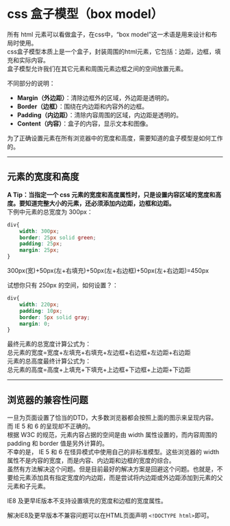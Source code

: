 # css 盒子模型（box model）

所有 html 元素可以看做盒子，在css中，“box model”这一术语是用来设计和布局时使用。  
css盒子模型本质上是一个盒子，封装周围的html元素，它包括：边距，边框，填充和实际内容。  
盒子模型允许我们在其它元素和周围元素边框之间的空间放置元素。  

不同部分的说明：  
- **Margin（外边距）**：清除边框外的区域，外边距是透明的。  
- **Border（边框）**：围绕在内边距和内容外的边框。  
- **Padding（内边距）**：清除内容周围的区域，内边距是透明的。  
- **Content（内容）**：盒子的内容，显示文本和图像。  

为了正确设置元素在所有浏览器中的宽度和高度，需要知道的盒子模型是如何工作的。  

---

## 元素的宽度和高度

**A Tip：当指定一个 css 元素的宽度和高度属性时，只是设置内容区域的宽度和高度。要知道完整大小的元素，还必须添加内边距，边框和边距。**  
下例中元素的总宽度为 300px：  
```css
div{
    width: 300px;
    border: 25px solid green;
    padding: 25px;
    margin: 25px;
}
```

300px(宽)+50px(左+右填充)+50px(左+右边框)+50px(左+右边距)=450px  

试想你只有 250px 的空间，如何设置？：  
```css
div{
    width: 220px;
    padding: 10px;
    border: 5px solid gray;
    margin: 0;
}
```

最终元素的总宽度计算公式为：  
总元素的宽度=宽度+左填充+右填充+左边框+右边框+左边距+右边距  
元素的总高度最终计算公式为：  
总元素的高度=高度+上填充+下填充+上边框+下边框+上边距+下边距  

---

## 浏览器的兼容性问题  

一旦为页面设置了恰当的DTD，大多数浏览器都会按照上面的图示来呈现内容。而 IE 5 和 6 的呈现却不正确的。  
根据 W3C 的规范，元素内容占据的空间是由 width 属性设置的，而内容周围的 padding 和 border 值是另外计算的。  
不幸的是， IE 5 和 6 在怪异模式中使用自己的非标准模型。这些浏览器的 width 属性不是内容的宽度，而是内容、内边距和边框的宽度的综合。  
 虽然有方法解决这个问题。但是目前最好的解决方案是回避这个问题。也就是，不要给元素添加具有指定宽度的内边距，而是尝试将内边距或外边距添加到元素的父元素和子元素。

IE8 及更早IE版本不支持设置填充的宽度和边框的宽度属性。

解决IE8及更早版本不兼容问题可以在HTML页面声明 `<!DOCTYPE html>`即可。